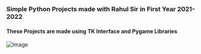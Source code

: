 ### Simple Python Projects made with Rahul Sir in First Year 2021-2022

#### These Projects are made using TK Interface and Pygame Libraries

![Image](https://drive.google.com/uc?id=1MAixxktDgD9Ecfp5NOThQbMxDtOULAg)
